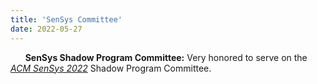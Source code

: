 ```yaml
---
title: 'SenSys Committee'
date: 2022-05-27
---
```


&nbsp;&nbsp;&nbsp;&nbsp;&nbsp; **SenSys Shadow Program Committee:** Very honored to serve on the [*ACM SenSys 2022*](https://sensys.acm.org/2022/shadow/) Shadow Program Committee.